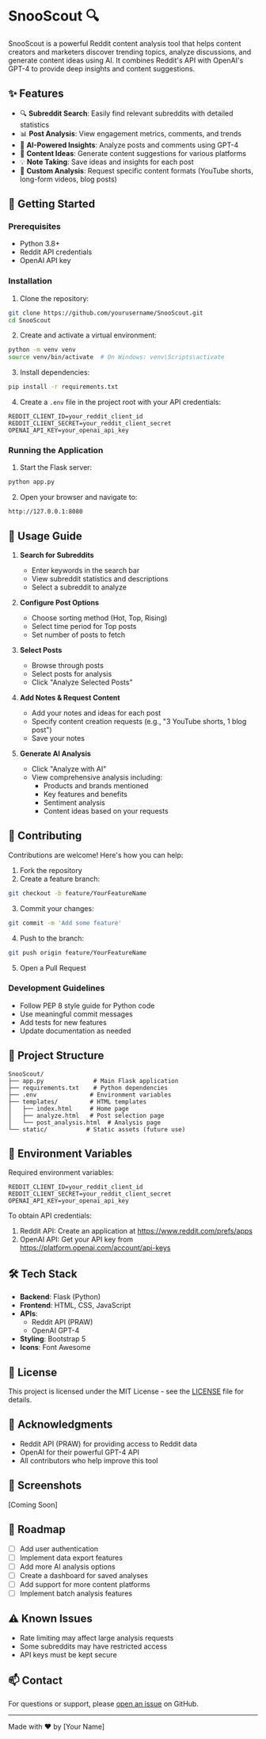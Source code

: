 # SnooScout 🔍

SnooScout is a powerful Reddit content analysis tool that helps content creators and marketers discover trending topics, analyze discussions, and generate content ideas using AI. It combines Reddit's API with OpenAI's GPT-4 to provide deep insights and content suggestions.

## ✨ Features

- 🔍 **Subreddit Search**: Easily find relevant subreddits with detailed statistics
- 📊 **Post Analysis**: View engagement metrics, comments, and trends
- 🤖 **AI-Powered Insights**: Analyze posts and comments using GPT-4
- 📝 **Content Ideas**: Generate content suggestions for various platforms
- 💡 **Note Taking**: Save ideas and insights for each post
- 🎯 **Custom Analysis**: Request specific content formats (YouTube shorts, long-form videos, blog posts)

## 🚀 Getting Started

### Prerequisites

- Python 3.8+
- Reddit API credentials
- OpenAI API key

### Installation

1. Clone the repository:
```bash
git clone https://github.com/yourusername/SnooScout.git
cd SnooScout
```

2. Create and activate a virtual environment:
```bash
python -m venv venv
source venv/bin/activate  # On Windows: venv\Scripts\activate
```

3. Install dependencies:
```bash
pip install -r requirements.txt
```

4. Create a `.env` file in the project root with your API credentials:
```env
REDDIT_CLIENT_ID=your_reddit_client_id
REDDIT_CLIENT_SECRET=your_reddit_client_secret
OPENAI_API_KEY=your_openai_api_key
```

### Running the Application

1. Start the Flask server:
```bash
python app.py
```

2. Open your browser and navigate to:
```
http://127.0.0.1:8080
```

## 🎯 Usage Guide

1. **Search for Subreddits**
   - Enter keywords in the search bar
   - View subreddit statistics and descriptions
   - Select a subreddit to analyze

2. **Configure Post Options**
   - Choose sorting method (Hot, Top, Rising)
   - Select time period for Top posts
   - Set number of posts to fetch

3. **Select Posts**
   - Browse through posts
   - Select posts for analysis
   - Click "Analyze Selected Posts"

4. **Add Notes & Request Content**
   - Add your notes and ideas for each post
   - Specify content creation requests (e.g., "3 YouTube shorts, 1 blog post")
   - Save your notes

5. **Generate AI Analysis**
   - Click "Analyze with AI"
   - View comprehensive analysis including:
     - Products and brands mentioned
     - Key features and benefits
     - Sentiment analysis
     - Content ideas based on your requests

## 🤝 Contributing

Contributions are welcome! Here's how you can help:

1. Fork the repository
2. Create a feature branch:
```bash
git checkout -b feature/YourFeatureName
```
3. Commit your changes:
```bash
git commit -m 'Add some feature'
```
4. Push to the branch:
```bash
git push origin feature/YourFeatureName
```
5. Open a Pull Request

### Development Guidelines

- Follow PEP 8 style guide for Python code
- Use meaningful commit messages
- Add tests for new features
- Update documentation as needed

## 📝 Project Structure

```
SnooScout/
├── app.py              # Main Flask application
├── requirements.txt    # Python dependencies
├── .env               # Environment variables
├── templates/         # HTML templates
│   ├── index.html     # Home page
│   ├── analyze.html   # Post selection page
│   └── post_analysis.html  # Analysis page
└── static/           # Static assets (future use)
```

## 🔑 Environment Variables

Required environment variables:
```env
REDDIT_CLIENT_ID=your_reddit_client_id
REDDIT_CLIENT_SECRET=your_reddit_client_secret
OPENAI_API_KEY=your_openai_api_key
```

To obtain API credentials:
1. Reddit API: Create an application at https://www.reddit.com/prefs/apps
2. OpenAI API: Get your API key from https://platform.openai.com/account/api-keys

## 🛠️ Tech Stack

- **Backend**: Flask (Python)
- **Frontend**: HTML, CSS, JavaScript
- **APIs**: 
  - Reddit API (PRAW)
  - OpenAI GPT-4
- **Styling**: Bootstrap 5
- **Icons**: Font Awesome

## 📜 License

This project is licensed under the MIT License - see the [LICENSE](LICENSE) file for details.

## 🙏 Acknowledgments

- Reddit API (PRAW) for providing access to Reddit data
- OpenAI for their powerful GPT-4 API
- All contributors who help improve this tool

## 📸 Screenshots

[Coming Soon]

## 🚧 Roadmap

- [ ] Add user authentication
- [ ] Implement data export features
- [ ] Add more AI analysis options
- [ ] Create a dashboard for saved analyses
- [ ] Add support for more content platforms
- [ ] Implement batch analysis features

## ⚠️ Known Issues

- Rate limiting may affect large analysis requests
- Some subreddits may have restricted access
- API keys must be kept secure

## 📫 Contact

For questions or support, please [open an issue](https://github.com/yourusername/SnooScout/issues) on GitHub.

---

Made with ❤️ by [Your Name]
